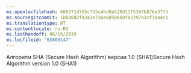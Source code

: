```yaml
---
ms.openlocfilehash: 686271d765c735c4bd0a528d11f5397b876a37f3
ms.sourcegitcommit: 1bb00d2f4343e73ae8d58668f02297a3cf10a4c1
ms.translationtype: HT
ms.contentlocale: ru-RU
ms.lasthandoff: 06/15/2019
ms.locfileid: "63869147"
---
```

<span data-ttu-id="fd494-101">Алгоритм SHA (Secure Hash Algorithm) версии 1.0 (SHA1)</span><span class="sxs-lookup"><span data-stu-id="fd494-101">Secure Hash Algorithm version 1.0 (SHA1)</span></span>